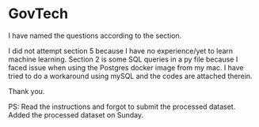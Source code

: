 # GovTech

I have named the questions according to the section.

I did not attempt section 5 because I have no experience/yet to learn  machine learning. 
Section 2 is some SQL queries in a py file because I faced issue when using the Postgres docker image from my mac. I have tried to do a workaround using mySQL and the codes are attached therein.

Thank you.


PS: Read the instructions and forgot to submit the processed dataset. Added the processed dataset on Sunday. 
